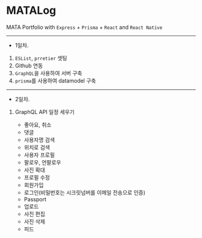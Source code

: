 # MATALog

MATA Portfolio with `Express` + `Prisma` + `React` and `React Native`

---

- 1일차.

1.  `ESList`, `prretier` 셋팅
2.  Github 연동
3.  `GraphQL`을 사용하여 서버 구축
4.  `prisma`를 사용하여 datamodel 구축

---

- 2일차.

1.  GraphQL API 일정 세우기

    - 좋아요, 취소
    - 댓글
    - 사용자명 검색
    - 위치로 검색
    - 사용자 프로필
    - 팔로우, 언팔로우
    - 사진 확대
    - 프로필 수정
    - 회원가입
    - 로그인(비밀번호는 시크릿넘버를 이메일 전송으로 인증)
    - Passport
    - 업로드
    - 사진 편집
    - 사진 삭제
    - 피드
